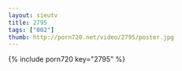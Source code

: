 ```yaml
--- 
layout: sieutv
title: 2795
tags: ["002"]
thumb: http://porn720.net/video/2795/poster.jpg
---
```

{% include porn720 key="2795" %} 
